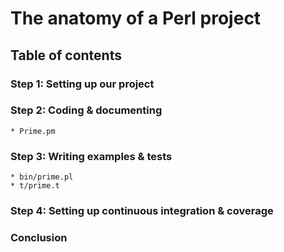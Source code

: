 # The anatomy of a Perl project

## Table of contents

### Step 1: Setting up our project

### Step 2: Coding & documenting
    * Prime.pm

### Step 3: Writing examples & tests
    * bin/prime.pl
    * t/prime.t

### Step 4: Setting up continuous integration & coverage

### Conclusion


